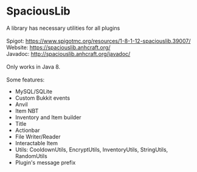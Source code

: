 # SpaciousLib

A library has necessary utilities for all plugins<br><br>
Spigot: https://www.spigotmc.org/resources/1-8-1-12-spaciouslib.39007/<br>
Website: https://spaciouslib.anhcraft.org/<br>
Javadoc: http://spaciouslib.anhcraft.org/javadoc/<br><br>
Only works in Java 8.<br><br>
Some features:
+ MySQL/SQLite
+ Custom Bukkit events
+ Anvil
+ Item NBT
+ Inventory and Item builder
+ Title
+ Actionbar
+ File Writer/Reader
+ Interactable Item
+ Utils: CooldownUtils, EncryptUtils, InventoryUtils, StringUtils, RandomUtils
+ Plugin's message prefix
